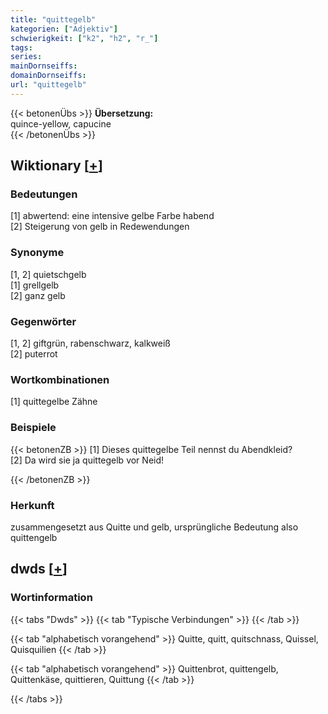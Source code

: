```yaml
---
title: "quittegelb"
kategorien: ["Adjektiv"]
schwierigkeit: ["k2", "h2", "r_"]
tags:
series:
mainDornseiffs:
domainDornseiffs:
url: "quittegelb"
---
```


{{< betonenÜbs >}}
**Übersetzung:**  
quince-yellow, capucine  
{{< /betonenÜbs >}}

## Wiktionary [[+](https://de.wiktionary.org/wiki/quittegelb)]

### Bedeutungen
[1] abwertend: eine intensive gelbe Farbe habend  
[2] Steigerung von gelb in Redewendungen  

### Synonyme
[1, 2] quietschgelb  
[1] grellgelb  
[2] ganz gelb  

### Gegenwörter
[1, 2] giftgrün, rabenschwarz, kalkweiß  
[2] puterrot  

### Wortkombinationen
[1] quittegelbe Zähne  

### Beispiele
{{< betonenZB >}}
[1] Dieses quittegelbe Teil nennst du Abendkleid?  
[2] Da wird sie ja quittegelb vor Neid!  

{{< /betonenZB >}}
### Herkunft
zusammengesetzt aus Quitte und gelb, ursprüngliche Bedeutung also quittengelb  



## dwds [[+](https://www.dwds.de/wb/quittegelb)]

### Wortinformation
{{< tabs "Dwds" >}}
{{< tab "Typische Verbindungen" >}}
{{< /tab >}}

{{< tab "alphabetisch vorangehend" >}}
Quitte, quitt, quitschnass, Quissel, Quisquilien
{{< /tab >}}

{{< tab "alphabetisch vorangehend" >}}
Quittenbrot, quittengelb, Quittenkäse, quittieren, Quittung
{{< /tab >}}

{{< /tabs >}}

